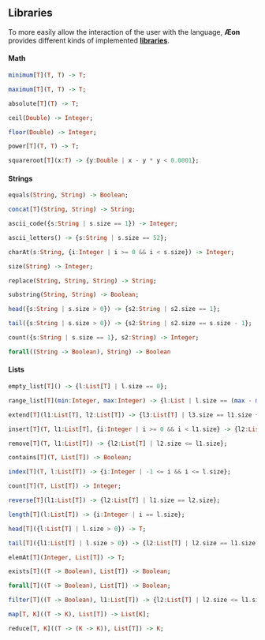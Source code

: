## Libraries

To more easily allow the interaction of the user with the language, **Æon** provides different kinds of implemented [**libraries**](aeon/libraries).

#### Math
```haskell 
minimum[T](T, T) -> T;
```
```haskell 
maximum[T](T, T) -> T;
```
```haskell 
absolute[T](T) -> T;
```
```haskell 
ceil(Double) -> Integer;
```
```haskell 
floor(Double) -> Integer;
```
```haskell 
power[T](T, T) -> T;
```
```haskell 
squareroot[T](x:T) -> {y:Double | x - y * y < 0.0001};
```

#### Strings
```haskell 
equals(String, String) -> Boolean;
```
```haskell 
concat[T](String, String) -> String;
```
```haskell 
ascii_code({s:String | s.size == 1}) -> Integer; 
```
```haskell 
ascii_letters() -> {s:String | s.size == 52};
```
```haskell 
charAt(s:String, {i:Integer | i >= 0 && i < s.size}) -> Integer; 
```
```haskell 
size(String) -> Integer;
```
```haskell 
replace(String, String, String) -> String;
```
```haskell 
substring(String, String) -> Boolean;
```
```haskell 
head({s:String | s.size > 0}) -> {s2:String | s2.size == 1};
```
```haskell 
tail({s:String | s.size > 0}) -> {s2:String | s2.size == s.size - 1}; 
```
```haskell 
count({s:String | s.size == 1}, s2:String) -> Integer;
```
```haskell 
forall((String -> Boolean), String) -> Boolean
```

#### Lists
```haskell 
empty_list[T]() -> {l:List[T] | l.size == 0};
```
```haskell 
range_list[T](min:Integer, max:Integer) -> {l:List | l.size == (max - min)};
```
```haskell 
extend[T](l1:List[T], l2:List[T]) -> {l3:List[T] | l3.size == l1.size + l2.size};
```
```haskell 
insert[T](T, l1:List[T], {i:Integer | i >= 0 && i < l1.size} -> {l2:List[T] | l2.size == l1.size + 1};
```
```haskell 
remove[T](T, l1:List[T]) -> {l2:List[T] | l2.size <= l1.size};
```
```haskell 
contains[T](T, List[T]) -> Boolean;
```
```haskell 
index[T](T, l:List[T]) -> {i:Integer | -1 <= i && i <= l.size};
```
```haskell 
count[T](T, List[T]) -> Integer;
```
```haskell 
reverse[T](l1:List[T]) -> {l2:List[T] | l1.size == l2.size};
```
```haskell 
length[T](l:List[T]) -> {i:Integer | i == l.size};
```
```haskell 
head[T]({l:List[T] | l.size > 0}) -> T;
```
```haskell 
tail[T]({l1:List[T] | l.size > 0}) -> {l2:List[T] | l2.size == l1.size - 1};
```
```haskell 
elemAt[T](Integer, List[T]) -> T;
```
```haskell 
exists[T]((T -> Boolean), List[T]) -> Boolean;
```
```haskell 
forall[T]((T -> Boolean), List[T]) -> Boolean;
```
```haskell 
filter[T]((T -> Boolean), l1:List[T]) -> {l2:List[T] | l2.size <= l1.size};
```
```haskell 
map[T, K]((T -> K), List[T]) -> List[K];
```
```haskell 
reduce[T, K]((T -> (K -> K)), List[T]) -> K;
```